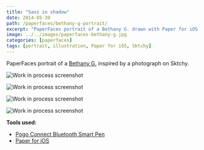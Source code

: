 ```yaml
---
title: "Sass in shadow"
date: 2014-05-30
path: /paperfaces/bethany-g-portrait/
excerpt: "PaperFaces portrait of a Bethany G. drawn with Paper for iOS on an iPad."
image: ../../images/paperfaces-bethany-g.jpg
categories: [paperfaces]
tags: [portrait, illustration, Paper for iOS, Sktchy]
---
```


PaperFaces portrait of a [Bethany G.](https://sktchy.com/LWJNV) inspired by a photograph on Sktchy.

![Work in process screenshot](../../images/paperfaces-bethany-g-process-1-lg.jpg)

![Work in process screenshot](../../images/paperfaces-bethany-g-process-2-lg.jpg)

![Work in process screenshot](../../images/paperfaces-bethany-g-process-3-lg.jpg)

![Work in process screenshot](../../images/paperfaces-bethany-g-process-4-lg.jpg)

**Tools used:**

- [Pogo Connect Bluetooth Smart Pen](https://www.amazon.com/gp/product/B009K448L4/ref=as_li_ss_tl?ie=UTF8&camp=1789&creative=390957&creativeASIN=B009K448L4&linkCode=as2&tag=mademist-20)
- [Paper for iOS](https://paper.bywetransfer.com/)

